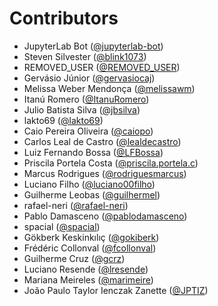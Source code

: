 # Contributors

* JupyterLab Bot ([@jupyterlab-bot](https://crowdin.com/profile/jupyterlab-bot))
* Steven Silvester ([@blink1073](https://crowdin.com/profile/blink1073))
* REMOVED_USER ([@REMOVED_USER](https://crowdin.com/profile/REMOVED_USER))
* Gervásio Júnior ([@gervasiocaj](https://crowdin.com/profile/gervasiocaj))
* Melissa Weber Mendonça ([@melissawm](https://crowdin.com/profile/melissawm))
* Itanú Romero ([@ItanuRomero](https://crowdin.com/profile/ItanuRomero))
* Julio Batista Silva ([@jbsilva](https://crowdin.com/profile/jbsilva))
* lakto69 ([@lakto69](https://crowdin.com/profile/lakto69))
* Caio Pereira Oliveira ([@caiopo](https://crowdin.com/profile/caiopo))
* Carlos Leal de Castro ([@lealdecastro](https://crowdin.com/profile/lealdecastro))
* Luiz Fernando Bossa ([@LFBossa](https://crowdin.com/profile/LFBossa))
* Priscila Portela Costa ([@priscila.portela.c](https://crowdin.com/profile/priscila.portela.c))
* Marcus Rodrigues ([@rodriguesmarcus](https://crowdin.com/profile/rodriguesmarcus))
* Luciano Filho ([@luciano00filho](https://crowdin.com/profile/luciano00filho))
* Guilherme Leobas ([@guilhermel](https://crowdin.com/profile/guilhermel))
* rafael-neri ([@rafael-neri](https://crowdin.com/profile/rafael-neri))
* Pablo Damasceno ([@pablodamasceno](https://crowdin.com/profile/pablodamasceno))
* spacial ([@spacial](https://crowdin.com/profile/spacial))
* Gökberk Keskinkılıç ([@gokiberk](https://crowdin.com/profile/gokiberk))
* Frédéric Collonval ([@fcollonval](https://crowdin.com/profile/fcollonval))
* Guilherme Cruz ([@gcrz](https://crowdin.com/profile/gcrz))
* Luciano Resende ([@lresende](https://crowdin.com/profile/lresende))
* Mariana Meireles ([@marimeire](https://crowdin.com/profile/marimeire))
* João Paulo Taylor Ienczak Zanette ([@JPTIZ](https://crowdin.com/profile/JPTIZ))
